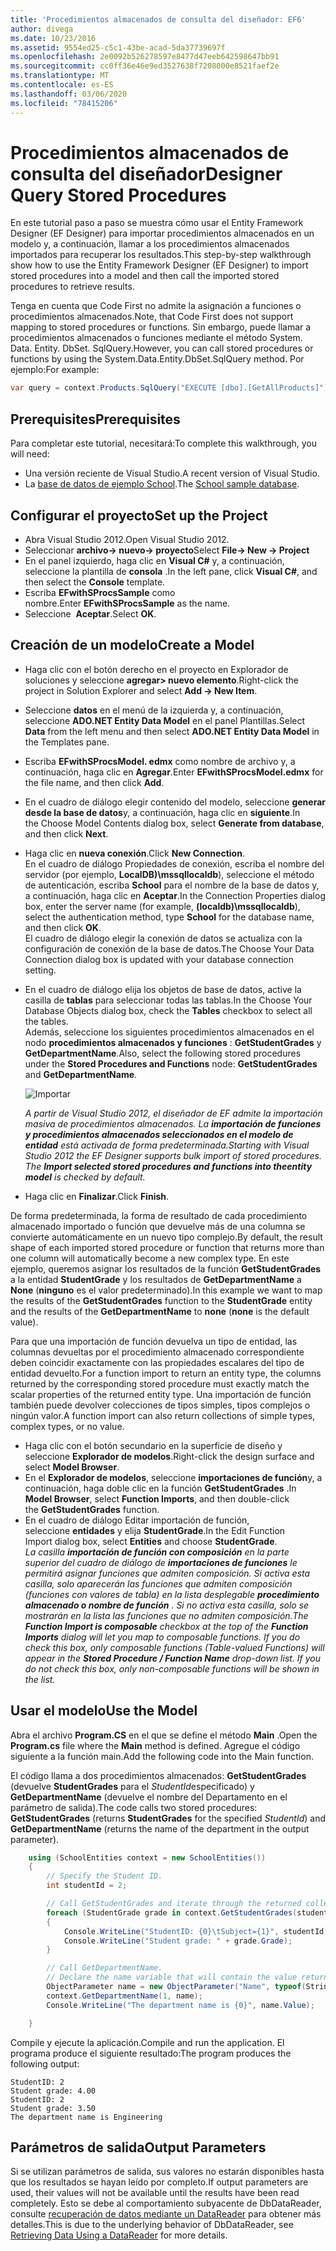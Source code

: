```yaml
---
title: 'Procedimientos almacenados de consulta del diseñador: EF6'
author: divega
ms.date: 10/23/2016
ms.assetid: 9554ed25-c5c1-43be-acad-5da37739697f
ms.openlocfilehash: 2e0092b526278597e8477d47eeb642598647bb91
ms.sourcegitcommit: cc0ff36e46e9ed3527638f7208000e8521faef2e
ms.translationtype: MT
ms.contentlocale: es-ES
ms.lasthandoff: 03/06/2020
ms.locfileid: "78415206"
---
```

# <a name="designer-query-stored-procedures"></a><span data-ttu-id="30b5b-102">Procedimientos almacenados de consulta del diseñador</span><span class="sxs-lookup"><span data-stu-id="30b5b-102">Designer Query Stored Procedures</span></span>
<span data-ttu-id="30b5b-103">En este tutorial paso a paso se muestra cómo usar el Entity Framework Designer (EF Designer) para importar procedimientos almacenados en un modelo y, a continuación, llamar a los procedimientos almacenados importados para recuperar los resultados.</span><span class="sxs-lookup"><span data-stu-id="30b5b-103">This step-by-step walkthrough show how to use the Entity Framework Designer (EF Designer) to import stored procedures into a model and then call the imported stored procedures to retrieve results.</span></span> 

<span data-ttu-id="30b5b-104">Tenga en cuenta que Code First no admite la asignación a funciones o procedimientos almacenados.</span><span class="sxs-lookup"><span data-stu-id="30b5b-104">Note, that Code First does not support mapping to stored procedures or functions.</span></span> <span data-ttu-id="30b5b-105">Sin embargo, puede llamar a procedimientos almacenados o funciones mediante el método System. Data. Entity. DbSet. SqlQuery.</span><span class="sxs-lookup"><span data-stu-id="30b5b-105">However, you can call stored procedures or functions by using the System.Data.Entity.DbSet.SqlQuery method.</span></span> <span data-ttu-id="30b5b-106">Por ejemplo:</span><span class="sxs-lookup"><span data-stu-id="30b5b-106">For example:</span></span>
``` csharp
var query = context.Products.SqlQuery("EXECUTE [dbo].[GetAllProducts]")`;
```

## <a name="prerequisites"></a><span data-ttu-id="30b5b-107">Prerequisites</span><span class="sxs-lookup"><span data-stu-id="30b5b-107">Prerequisites</span></span>

<span data-ttu-id="30b5b-108">Para completar este tutorial, necesitará:</span><span class="sxs-lookup"><span data-stu-id="30b5b-108">To complete this walkthrough, you will need:</span></span>

- <span data-ttu-id="30b5b-109">Una versión reciente de Visual Studio.</span><span class="sxs-lookup"><span data-stu-id="30b5b-109">A recent version of Visual Studio.</span></span>
- <span data-ttu-id="30b5b-110">La [base de datos de ejemplo School](~/ef6/resources/school-database.md).</span><span class="sxs-lookup"><span data-stu-id="30b5b-110">The [School sample database](~/ef6/resources/school-database.md).</span></span>

## <a name="set-up-the-project"></a><span data-ttu-id="30b5b-111">Configurar el proyecto</span><span class="sxs-lookup"><span data-stu-id="30b5b-111">Set up the Project</span></span>

-   <span data-ttu-id="30b5b-112">Abra Visual Studio 2012.</span><span class="sxs-lookup"><span data-stu-id="30b5b-112">Open Visual Studio 2012.</span></span>
-   <span data-ttu-id="30b5b-113">Seleccionar **archivo-&gt; nuevo-&gt; proyecto**</span><span class="sxs-lookup"><span data-stu-id="30b5b-113">Select **File-&gt; New -&gt; Project**</span></span>
-   <span data-ttu-id="30b5b-114">En el panel izquierdo, haga clic en **Visual C\#** y, a continuación, seleccione la plantilla de **consola** .</span><span class="sxs-lookup"><span data-stu-id="30b5b-114">In the left pane, click **Visual C\#**, and then select the **Console** template.</span></span>
-   <span data-ttu-id="30b5b-115">Escriba **EFwithSProcsSample** como nombre.</span><span class="sxs-lookup"><span data-stu-id="30b5b-115">Enter **EFwithSProcsSample** as the name.</span></span>
-   <span data-ttu-id="30b5b-116">Seleccione  **Aceptar**.</span><span class="sxs-lookup"><span data-stu-id="30b5b-116">Select **OK**.</span></span>

## <a name="create-a-model"></a><span data-ttu-id="30b5b-117">Creación de un modelo</span><span class="sxs-lookup"><span data-stu-id="30b5b-117">Create a Model</span></span>

-   <span data-ttu-id="30b5b-118">Haga clic con el botón derecho en el proyecto en Explorador de soluciones y seleccione **agregar&gt; nuevo elemento**.</span><span class="sxs-lookup"><span data-stu-id="30b5b-118">Right-click the project in Solution Explorer and select **Add -&gt; New Item**.</span></span>
-   <span data-ttu-id="30b5b-119">Seleccione **datos** en el menú de la izquierda y, a continuación, seleccione **ADO.NET Entity Data Model** en el panel Plantillas.</span><span class="sxs-lookup"><span data-stu-id="30b5b-119">Select **Data** from the left menu and then select **ADO.NET Entity Data Model** in the Templates pane.</span></span>
-   <span data-ttu-id="30b5b-120">Escriba **EFwithSProcsModel. edmx** como nombre de archivo y, a continuación, haga clic en **Agregar**.</span><span class="sxs-lookup"><span data-stu-id="30b5b-120">Enter **EFwithSProcsModel.edmx** for the file name, and then click **Add**.</span></span>
-   <span data-ttu-id="30b5b-121">En el cuadro de diálogo elegir contenido del modelo, seleccione **generar desde la base de datos**y, a continuación, haga clic en **siguiente**.</span><span class="sxs-lookup"><span data-stu-id="30b5b-121">In the Choose Model Contents dialog box, select **Generate from database**, and then click **Next**.</span></span>
-   <span data-ttu-id="30b5b-122">Haga clic en **nueva conexión**.</span><span class="sxs-lookup"><span data-stu-id="30b5b-122">Click **New Connection**.</span></span>  
    <span data-ttu-id="30b5b-123">En el cuadro de diálogo Propiedades de conexión, escriba el nombre del servidor (por ejemplo, **LocalDB)\\mssqllocaldb**), seleccione el método de autenticación, escriba **School** para el nombre de la base de datos y, a continuación, haga clic en **Aceptar**.</span><span class="sxs-lookup"><span data-stu-id="30b5b-123">In the Connection Properties dialog box, enter the server name (for example, **(localdb)\\mssqllocaldb**), select the authentication method, type **School** for the database name, and then click **OK**.</span></span>  
    <span data-ttu-id="30b5b-124">El cuadro de diálogo elegir la conexión de datos se actualiza con la configuración de conexión de la base de datos.</span><span class="sxs-lookup"><span data-stu-id="30b5b-124">The Choose Your Data Connection dialog box is updated with your database connection setting.</span></span>
-   <span data-ttu-id="30b5b-125">En el cuadro de diálogo elija los objetos de base de datos, active la casilla de **tablas** para seleccionar todas las tablas.</span><span class="sxs-lookup"><span data-stu-id="30b5b-125">In the Choose Your Database Objects dialog box, check the **Tables** checkbox to select all the tables.</span></span>  
    <span data-ttu-id="30b5b-126">Además, seleccione los siguientes procedimientos almacenados en el nodo **procedimientos almacenados y funciones** : **GetStudentGrades** y **GetDepartmentName**.</span><span class="sxs-lookup"><span data-stu-id="30b5b-126">Also, select the following stored procedures under the **Stored Procedures and Functions** node: **GetStudentGrades** and **GetDepartmentName**.</span></span> 

    ![Importar](~/ef6/media/import.jpg)

    <span data-ttu-id="30b5b-128">*A partir de Visual Studio 2012, el diseñador de EF admite la importación masiva de procedimientos almacenados. La **importación de funciones y procedimientos almacenados seleccionados en el modelo de entidad** está activada de forma predeterminada.*</span><span class="sxs-lookup"><span data-stu-id="30b5b-128">*Starting with Visual Studio 2012 the EF Designer supports bulk import of stored procedures. The **Import selected stored procedures and functions into theentity model** is checked by default.*</span></span>
-   <span data-ttu-id="30b5b-129">Haga clic en **Finalizar**.</span><span class="sxs-lookup"><span data-stu-id="30b5b-129">Click **Finish**.</span></span>

<span data-ttu-id="30b5b-130">De forma predeterminada, la forma de resultado de cada procedimiento almacenado importado o función que devuelve más de una columna se convierte automáticamente en un nuevo tipo complejo.</span><span class="sxs-lookup"><span data-stu-id="30b5b-130">By default, the result shape of each imported stored procedure or function that returns more than one column will automatically become a new complex type.</span></span> <span data-ttu-id="30b5b-131">En este ejemplo, queremos asignar los resultados de la función **GetStudentGrades** a la entidad **StudentGrade** y los resultados de **GetDepartmentName** a **None** (**ninguno** es el valor predeterminado).</span><span class="sxs-lookup"><span data-stu-id="30b5b-131">In this example we want to map the results of the **GetStudentGrades** function to the **StudentGrade** entity and the results of the **GetDepartmentName** to **none** (**none** is the default value).</span></span>

<span data-ttu-id="30b5b-132">Para que una importación de función devuelva un tipo de entidad, las columnas devueltas por el procedimiento almacenado correspondiente deben coincidir exactamente con las propiedades escalares del tipo de entidad devuelto.</span><span class="sxs-lookup"><span data-stu-id="30b5b-132">For a function import to return an entity type, the columns returned by the corresponding stored procedure must exactly match the scalar properties of the returned entity type.</span></span> <span data-ttu-id="30b5b-133">Una importación de función también puede devolver colecciones de tipos simples, tipos complejos o ningún valor.</span><span class="sxs-lookup"><span data-stu-id="30b5b-133">A function import can also return collections of simple types, complex types, or no value.</span></span>

-   <span data-ttu-id="30b5b-134">Haga clic con el botón secundario en la superficie de diseño y seleccione **Explorador de modelos**.</span><span class="sxs-lookup"><span data-stu-id="30b5b-134">Right-click the design surface and select **Model Browser**.</span></span>
-   <span data-ttu-id="30b5b-135">En el **Explorador de modelos**, seleccione **importaciones de función**y, a continuación, haga doble clic en la función **GetStudentGrades** .</span><span class="sxs-lookup"><span data-stu-id="30b5b-135">In **Model Browser**, select **Function Imports**, and then double-click the **GetStudentGrades** function.</span></span>
-   <span data-ttu-id="30b5b-136">En el cuadro de diálogo Editar importación de función, seleccione **entidades** y elija **StudentGrade**.</span><span class="sxs-lookup"><span data-stu-id="30b5b-136">In the Edit Function Import dialog box, select **Entities** and choose **StudentGrade**.</span></span>  
    <span data-ttu-id="30b5b-137">*La casilla **importación de función con composición** en la parte superior del cuadro de diálogo de **importaciones de funciones** le permitirá asignar funciones que admiten composición. Si activa esta casilla, solo aparecerán las funciones que admiten composición (funciones con valores de tabla) en la lista desplegable **procedimiento almacenado o nombre de función** . Si no activa esta casilla, solo se mostrarán en la lista las funciones que no admiten composición.*</span><span class="sxs-lookup"><span data-stu-id="30b5b-137">*The **Function Import is composable** checkbox at the top of the **Function Imports** dialog will let you map to composable functions. If you do check this box, only composable functions (Table-valued Functions) will appear in the **Stored Procedure / Function Name** drop-down list. If you do not check this box, only non-composable functions will be shown in the list.*</span></span>

## <a name="use-the-model"></a><span data-ttu-id="30b5b-138">Usar el modelo</span><span class="sxs-lookup"><span data-stu-id="30b5b-138">Use the Model</span></span>

<span data-ttu-id="30b5b-139">Abra el archivo **Program.CS** en el que se define el método **Main** .</span><span class="sxs-lookup"><span data-stu-id="30b5b-139">Open the **Program.cs** file where the **Main** method is defined.</span></span> <span data-ttu-id="30b5b-140">Agregue el código siguiente a la función main.</span><span class="sxs-lookup"><span data-stu-id="30b5b-140">Add the following code into the Main function.</span></span>

<span data-ttu-id="30b5b-141">El código llama a dos procedimientos almacenados: **GetStudentGrades** (devuelve **StudentGrades** para el *StudentId*especificado) y **GetDepartmentName** (devuelve el nombre del Departamento en el parámetro de salida).</span><span class="sxs-lookup"><span data-stu-id="30b5b-141">The code calls two stored procedures: **GetStudentGrades** (returns **StudentGrades** for the specified *StudentId*) and **GetDepartmentName** (returns the name of the department in the output parameter).</span></span>  

``` csharp
    using (SchoolEntities context = new SchoolEntities())
    {
        // Specify the Student ID.
        int studentId = 2;

        // Call GetStudentGrades and iterate through the returned collection.
        foreach (StudentGrade grade in context.GetStudentGrades(studentId))
        {
            Console.WriteLine("StudentID: {0}\tSubject={1}", studentId, grade.Subject);
            Console.WriteLine("Student grade: " + grade.Grade);
        }

        // Call GetDepartmentName.
        // Declare the name variable that will contain the value returned by the output parameter.
        ObjectParameter name = new ObjectParameter("Name", typeof(String));
        context.GetDepartmentName(1, name);
        Console.WriteLine("The department name is {0}", name.Value);

    }
```

<span data-ttu-id="30b5b-142">Compile y ejecute la aplicación.</span><span class="sxs-lookup"><span data-stu-id="30b5b-142">Compile and run the application.</span></span> <span data-ttu-id="30b5b-143">El programa produce el siguiente resultado:</span><span class="sxs-lookup"><span data-stu-id="30b5b-143">The program produces the following output:</span></span>

```console
StudentID: 2
Student grade: 4.00
StudentID: 2
Student grade: 3.50
The department name is Engineering
```

<a name="output-parameters"></a><span data-ttu-id="30b5b-144">Parámetros de salida</span><span class="sxs-lookup"><span data-stu-id="30b5b-144">Output Parameters</span></span>
-----------------

<span data-ttu-id="30b5b-145">Si se utilizan parámetros de salida, sus valores no estarán disponibles hasta que los resultados se hayan leído por completo.</span><span class="sxs-lookup"><span data-stu-id="30b5b-145">If output parameters are used, their values will not be available until the results have been read completely.</span></span> <span data-ttu-id="30b5b-146">Esto se debe al comportamiento subyacente de DbDataReader, consulte [recuperación de datos mediante un DataReader](https://go.microsoft.com/fwlink/?LinkID=398589) para obtener más detalles.</span><span class="sxs-lookup"><span data-stu-id="30b5b-146">This is due to the underlying behavior of DbDataReader, see [Retrieving Data Using a DataReader](https://go.microsoft.com/fwlink/?LinkID=398589) for more details.</span></span>
